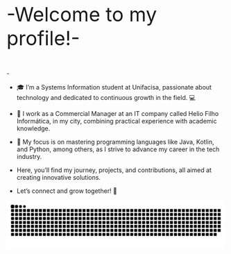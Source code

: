 <p style="font-size: 45px;"> -Welcome to my profile!- </p>-

- 🎓 I’m a Systems Information student at Unifacisa, passionate about technology and dedicated to continuous growth in the field. 💻
- 💼 I work as a Commercial Manager at an IT company called Helio Filho Informática, in my city, combining practical experience with academic knowledge.

- 🚀 My focus is on mastering programming languages like Java, Kotlin, and Python, among others, as I strive to advance my career in the tech industry.

- Here, you’ll find my journey, projects, and contributions, all aimed at creating innovative solutions.
- Let’s connect and grow together! 🤝









<picture align="center">
  <source media="(prefers-color-scheme: dark)" srcset="https://raw.githubusercontent.com/alxndrarraes//alxndrarraes//output/github-contribution-grid-snake-dark.svg">
  <source media="(prefers-color-scheme: light)" srcset="https://raw.githubusercontent.com/alxndrarraes//alxndrarraes//output/github-contribution-grid-snake-dark.svg">
  <img align="center" alt="github contribution grid snake animation" src="https://raw.githubusercontent.com/alxndrarraes//alxndrarraes//output/github-contribution-grid-snake.svg">
</picture>
